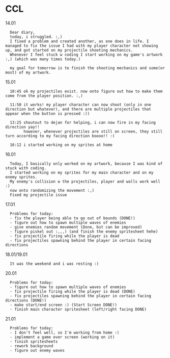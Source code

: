 # CCL
14.01 

      Dear diary,
      today, i struggled. :,)
      I fixed a problem and created another, as one does in life. I managed to fix the issue I had with my player character not showing up, and got started on my projectile shooting mechanics. 
      Whenever I feel stuck w coding I start working on my game's artwork :,) (which was many times today.)
      
      my goal for tomorrow is to finish the shooting mechanics and some(or most) of my artwork.

15.01

      10:45 ok my projectiles exist. now onto figure out how to make them come from the player position. :,)
      
      11:50 it works! my player character can now shoot (only in one direction but whatever), and there are multiple projectiles that appear when the button is pressed :))
      
      13:25 shoutout to dejan for helping, i can now fire in my facing direction yay!!
            however, whenever projectiles are still on screen, they still turn according to my facing direction boooo!! :(
      
      16:12 i started working on my sprites at home

16.01

      Today, I basically only worked on my artwork, because I was kind of stuck with coding.
      I started working on my sprites for my main character and on my enemy sprites.
      My enemy's collision w the projectiles, player and walls work well :)
      now onto randomizing the movement :,)
      Fixed my projectile issue

17.01

      Problems for today:
      - fix the player being able to go out of bounds (DONE!)
      - figure out how to spawn multiple waves of enemies
      - give enemies random movement (Done, but can be improved)
      - figure piskel out :,,,) (and finish the enemy spritesheet hehe)
      - fix projectile firing while the player is dead 
      - fix projectiles spawning behind the player in certain facing directions
      
18.01/19.01

      It was the weekend and i was resting :)
      
20.01

      Problems for today:
      - figure out how to spawn multiple waves of enemies
      - fix projectile firing while the player is dead (DONE)
      - fix projectiles spawning behind the player in certain facing directions (DONE!)
      - make start/end screen :) (Start Screen DONE!)
      - finish main character spritesheet (left/right facing DONE)

21.01

      Problems for today:
      - I don't feel well, so I'm working from home :(
      - implement a game over screen (working on it)
      - finish spritesheets
      - rework background
      - figure out enemy waves 
      
